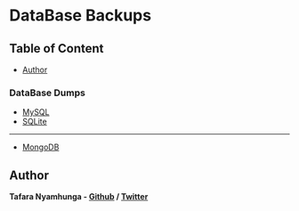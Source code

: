 # DataBase Backups

## Table of Content
- [Author](#author)

### DataBase Dumps

- [MySQL](SQL/MySQL/)
- [SQLite](SQL/SQLite/)
___

- [MongoDB](NoSQL/MongoDB/)

## Author

**Tafara Nyamhunga  - [Github](https://github.com/tafara-n) / [Twitter](https://twitter.com/tafaranyamhunga)**
